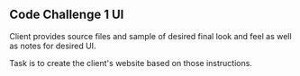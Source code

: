 ## Code Challenge 1 UI

Client provides source files and sample of desired final look and feel
as well as notes for desired UI.

Task is to create the client's website based on those instructions.